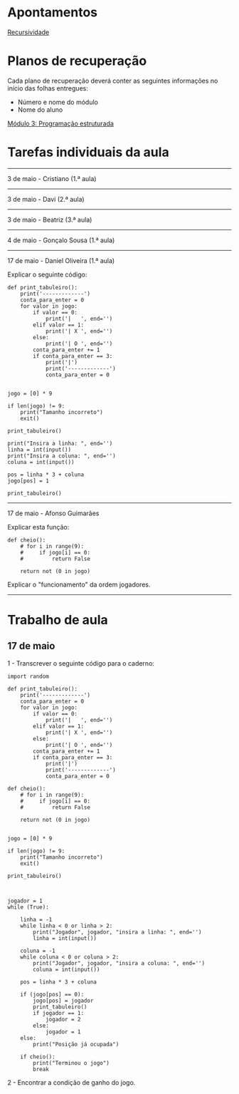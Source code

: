 # Apontamentos

[Recursividade](aulas/aula_recursividade.md)

# Planos de recuperação

Cada plano de recuperação deverá conter as seguintes informações no início das folhas entregues:

- Número e nome do módulo 
- Nome do aluno

[Módulo 3: Programação estruturada](recuperação/mod3.md)

# Tarefas individuais da aula

---

3 de maio - Cristiano (1.ª aula)

---

3 de maio - Davi (2.ª aula)

---

3 de maio - Beatriz (3.ª aula)

---

4 de maio - Gonçalo Sousa (1.ª aula)

---

17 de maio - Daniel Oliveira (1.ª aula)

Explicar o seguinte código:

```
def print_tabuleiro():
    print('-------------')
    conta_para_enter = 0
    for valor in jogo:
        if valor == 0: 
            print('|   ', end='')
        elif valor == 1:
            print('| X ', end='')
        else:
            print('| O ', end='')
        conta_para_enter += 1
        if conta_para_enter == 3:
            print('|')
            print('-------------')
            conta_para_enter = 0


jogo = [0] * 9

if len(jogo) != 9:
    print("Tamanho incorreto")
    exit()

print_tabuleiro()

print("Insira a linha: ", end='')
linha = int(input())
print("Insira a coluna: ", end='')
coluna = int(input())

pos = linha * 3 + coluna
jogo[pos] = 1

print_tabuleiro()
```

---

17 de maio - Afonso Guimarães


Explicar esta função:

```
def cheio():
    # for i in range(9):
    #     if jogo[i] == 0:
    #         return False

    return not (0 in jogo)
```

Explicar o "funcionamento" da ordem jogadores.


---



# Trabalho de aula

## 17 de maio

1 - Transcrever o seguinte código para o caderno:

```
import random

def print_tabuleiro():
    print('-------------')
    conta_para_enter = 0
    for valor in jogo:
        if valor == 0: 
            print('|   ', end='')
        elif valor == 1:
            print('| X ', end='')
        else:
            print('| O ', end='')
        conta_para_enter += 1
        if conta_para_enter == 3:
            print('|')
            print('-------------')
            conta_para_enter = 0

def cheio():
    # for i in range(9):
    #     if jogo[i] == 0:
    #         return False

    return not (0 in jogo)


jogo = [0] * 9

if len(jogo) != 9:
    print("Tamanho incorreto")
    exit()

print_tabuleiro()



jogador = 1
while (True):

    linha = -1
    while linha < 0 or linha > 2:
        print("Jogador", jogador, "insira a linha: ", end='')
        linha = int(input())

    coluna = -1
    while coluna < 0 or coluna > 2:
        print("Jogador", jogador, "insira a coluna: ", end='')
        coluna = int(input())    

    pos = linha * 3 + coluna

    if (jogo[pos] == 0):
        jogo[pos] = jogador
        print_tabuleiro()
        if jogador == 1:
            jogador = 2
        else:
            jogador = 1
    else:
        print("Posição já ocupada")

    if cheio():
        print("Terminou o jogo")
        break
```

2 - Encontrar a condição de ganho do jogo.